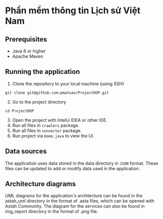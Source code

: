 # Phần mềm thông tin Lịch sử Việt Nam
## Prerequisites
- Java 8 or higher
- Apache Maven

## Running the application
1. Clone the repository to your local machine (using SSH)
```shell
git clone git@github.com:pmatuan/ProjectOOP.git
```

2. Go to the project directory
```shell
cd ProjectOOP
```
3. Open the project with IntellJ IDEA or other IDE.
4. Run all files in `crawlers` package. 
5. Run all files in `connector` package.
6. Run project via `Home.java` to view the UI.

## Data sources
The application uses data stored in the data directory in `JSON` format. These files can be updated to add or modify data used in the application.

## Architecture diagrams
UML diagrams for the application's architecture can be found in the astah_uml directory in the format of .asta files, which can be opened with Astah Community. The diagram for the services can also be found in img_report directory in the format of .png file.
